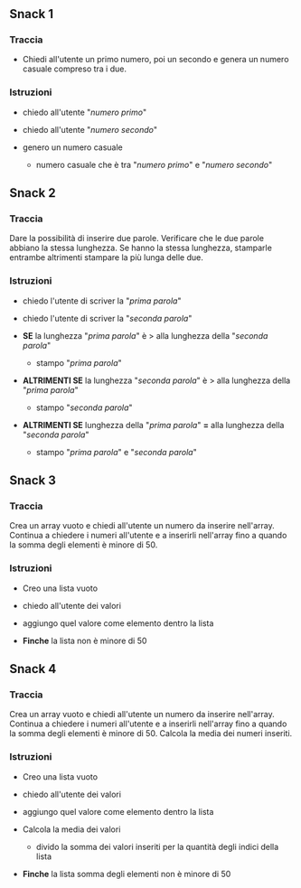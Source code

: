 #

## Snack 1

### Traccia

- Chiedi all'utente un primo numero, poi un secondo e genera un numero casuale compreso tra i due.

### Istruzioni

- chiedo all'utente "_numero primo_"

- chiedo all'utente "_numero secondo_"

- genero un numero casuale
  - numero casuale che è tra "_numero primo_" e "_numero secondo_"

## Snack 2

### Traccia

Dare la possibilità di inserire due parole. Verificare che le due parole abbiano la stessa lunghezza. Se hanno la stessa lunghezza, stamparle entrambe altrimenti stampare la più lunga delle due.

### Istruzioni

- chiedo l'utente di scriver la "_prima parola_"

- chiedo l'utente di scriver la "_seconda parola_"

- **SE** la lunghezza "_prima parola_" è > alla lunghezza della "_seconda parola_"

  - stampo "_prima parola_"

- **ALTRIMENTI SE** la lunghezza "_seconda parola_" è > alla lunghezza della "_prima parola_"

  - stampo "_seconda parola_"

- **ALTRIMENTI SE** lunghezza della "_prima parola_" **=** alla lunghezza della "_seconda parola_"
  - stampo "_prima parola_" e "_seconda parola_"

## Snack 3

### Traccia

Crea un array vuoto e chiedi all'utente un numero da inserire nell'array. Continua a chiedere i numeri all'utente e a inserirli nell'array fino a quando la somma degli elementi è minore di 50.

### Istruzioni

- Creo una lista vuoto

- chiedo all'utente dei valori

- aggiungo quel valore come elemento dentro la lista

- **Finche** la lista non è minore di 50

## Snack 4

### Traccia

Crea un array vuoto e chiedi all'utente un numero da inserire nell'array. Continua a chiedere i numeri all'utente e a inserirli nell'array fino a quando la somma degli elementi è minore di 50.
Calcola la media dei numeri inseriti.

### Istruzioni

- Creo una lista vuoto

- chiedo all'utente dei valori

- aggiungo quel valore come elemento dentro la lista

- Calcola la media dei valori

  - divido la somma dei valori inseriti per la quantità degli indici della lista

- **Finche** la lista somma degli elementi non è minore di 50
